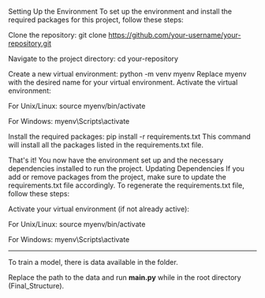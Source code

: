 Setting Up the Environment
To set up the environment and install the required packages for this project, follow these steps:

Clone the repository:
  git clone https://github.com/your-username/your-repository.git

Navigate to the project directory:
 cd your-repository

Create a new virtual environment:
 python -m venv myenv
Replace myenv with the desired name for your virtual environment.
Activate the virtual environment:

For Unix/Linux:
 source myenv/bin/activate

For Windows:
 myenv\Scripts\activate



Install the required packages:
 pip install -r requirements.txt
This command will install all the packages listed in the requirements.txt file.

That's it! You now have the environment set up and the necessary dependencies installed to run the project.
Updating Dependencies
If you add or remove packages from the project, make sure to update the requirements.txt file accordingly. To regenerate the requirements.txt file, follow these steps:

Activate your virtual environment (if not already active):

For Unix/Linux:
 source myenv/bin/activate

For Windows:
 myenv\Scripts\activate

 ____________________________________

 To train a model, there is data available in the folder.
 
 Replace the path to the data and run **main.py** while in the root directory (Final_Structure).

 
